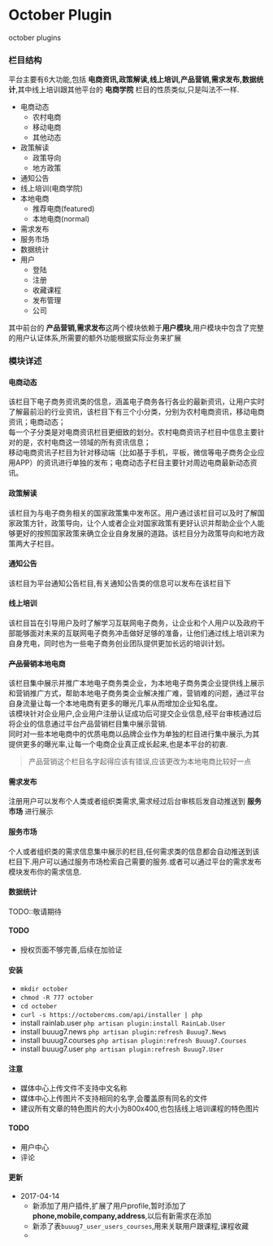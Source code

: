 # October Plugin
october plugins


### 栏目结构
平台主要有6大功能,包括 <strong>电商资讯,政策解读,线上培训,产品营销,需求发布,数据统计</strong>,其中线上培训跟其他平台的 <strong>电商学院</strong> 栏目的性质类似,只是叫法不一样.

+ 电商动态
    + 农村电商
    + 移动电商
    + 其他动态
+ 政策解读
    - 政策导向
    - 地方政策
+ 通知公告    
+ 线上培训(电商学院)
+ 本地电商
    - 推荐电商(featured)
    - 本地电商(normal)
+ 需求发布
+ 服务市场
+ 数据统计
+ 用户
    + 登陆
    + 注册
    + 收藏课程
    + 发布管理
    + 公司

其中前台的 <strong>产品营销,需求发布</strong>这两个模块依赖于**用户模块**,用户模块中包含了完整的用户认证体系,所需要的额外功能根据实际业务来扩展

### 模块详述
#### 电商动态
该栏目下电子商务资讯类的信息，涵盖电子商务各行各业的最新资讯，让用户实时了解最前沿的行业资讯，该栏目下有三个小分类，分别为农村电商资讯，移动电商资讯；电商动态；  
每一个子分类是对电商资讯栏目更细致的划分。农村电商资讯子栏目中信息主要针对的是，农村电商这一领域的所有资讯信息；  
移动电商资讯子栏目为针对移动端（比如基于手机，平板，微信等电子商务企业应用APP）的资讯进行单独的发布；电商动态子栏目主要针对周边电商最新动态资讯。

#### 政策解读
该栏目为与电子商务相关的国家政策集中发布区。用户通过该栏目可以及时了解国家政策方针，政策导向，让个人或者企业对国家政策有更好认识并帮助企业个人能够更好的按照国家政策来确立企业自身发展的道路。该栏目分为政策导向和地方政策两大子栏目。

#### 通知公告
该栏目为平台通知公告栏目,有关通知公告类的信息可以发布在该栏目下

#### 线上培训
该栏目旨在引导用户及时了解学习互联网电子商务，让企业和个人用户以及政府干部能够面对未来的互联网电子商务冲击做好足够的准备，让他们通过线上培训来为自身充电，同时也为一些电子商务创业团队提供更加长远的培训计划。

#### ~~产品营销~~本地电商
该栏目集中展示并推广本地电子商务类企业，为本地电子商务类企业提供线上展示和营销推广方式，帮助本地电子商务类企业解决推广难，营销难的问题，通过平台自身流量让每一个本地电商有更多的曝光几率从而增加企业知名度。  
该模块针对企业用户,企业用户注册认证成功后可提交企业信息,经平台审核通过后将企业的信息通过平台产品营销栏目集中展示营销.  
同时对一些本地电商中的优质电商以品牌企业作为单独的栏目进行集中展示,为其提供更多的曝光率,让每一个电商企业真正成长起来,也是本平台的初衷.

> 产品营销这个栏目名字起得应该有错误,应该更改为本地电商比较好一点

#### 需求发布
注册用户可以发布个人类或者组织类需求,需求经过后台审核后发自动推送到 <strong>服务市场</strong> 进行展示

#### 服务市场
个人或者组织类的需求信息集中展示的栏目,任何需求类的信息都会自动推送到该栏目下.用户可以通过服务市场检索自己需要的服务.或者可以通过平台的需求发布模块发布你的需求信息.

#### 数据统计
TODO::敬请期待

#### TODO
+ 授权页面不够完善,后续在加验证


#### 安装
+ `mkdir october`
+ `chmod -R 777 october`
+ `cd october`
+ `curl -s https://octobercms.com/api/installer | php`
+ install rainlab.user `php artisan plugin:install RainLab.User`
+ install buuug7.news `php artisan plugin:refresh Buuug7.News`
+ install buuug7.courses `php artisan plugin:refresh Buuug7.Courses`
+ install buuug7.user `php artisan plugin:refresh Buuug7.User`

#### 注意
+ 媒体中心上传文件不支持中文名称
+ 媒体中心上传图片不支持相同的名字,会覆盖原有同名的文件
+ 建议所有文章的特色图片的大小为800x400,也包括线上培训课程的特色图片

#### TODO
+ 用户中心
+ 评论


#### 更新
+ 2017-04-14
    + 新添加了用户插件,扩展了用户profile,暂时添加了**phone,mobile,company,address**,以后有新需求在添加
    + 新添了表`buuug7_user_users_courses`,用来关联用户跟课程,课程收藏
    +

